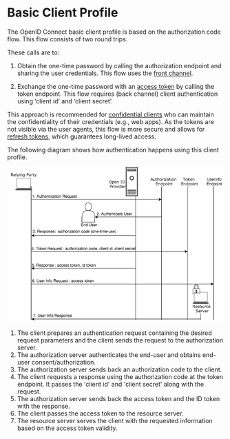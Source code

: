 # Basic Client Profile

The OpenID Connect basic client profile is based on the authorization code flow. This flow consists of two round trips. 

These calls are to:

1. Obtain the one-time password by calling the authorization endpoint and sharing the user credentials. This flow uses the [front channel](insertlink). 

2. Exchange the one-time password with an [access token](insertlink) by calling the token endpoint. This flow requires (back channel)
client authentication using ‘client id’ and ‘client secret’. 

This approach is recommended for [confidential clients](insertlink) 
who can maintain the confidentiality of their credentials (e.g., web apps). As the tokens are not visible via the user 
agents, this flow is more secure and allows for [refresh tokens](insertlink), which guarantees long-lived access.

The following diagram shows how authentication happens using this client profile.

![basic-client-profile](../../assets/img/concepts/basic-oidc-profile.png)


1. The client prepares an authentication request containing the desired request parameters and the client sends the 
request to the authorization server.
2. The authorization server authenticates the end-user and obtains end-user consent/authorization.
3. The authorization server sends back an authorization code to the client.
4. The client requests a response using the authorization code at the token endpoint. It passes the 'client id' and 
'client secret' along with the request.
5. The authorization server sends back the access token and the ID token with the response.
6. The client passes the access token to the resource server.
7. The resource server serves the client with the requested information based on the access token validity. 

